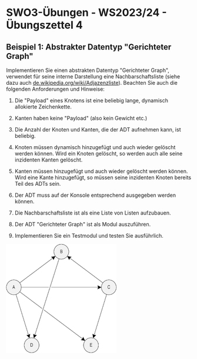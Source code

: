 # **SWO3-Übungen - WS2023/24 - Übungszettel 4**

## **Beispiel 1: Abstrakter Datentyp "Gerichteter Graph"**

Implementieren Sie einen abstrakten Datentyp "Gerichteter Graph", verwendet für
seine interne Darstellung eine Nachbarschaftsliste (siehe dazu auch
[de.wikipedia.org/wiki/Adjazenzliste][101]). Beachten Sie auch die folgenden
Anforderungen und Hinweise:

1. Die "Payload" eines Knotens ist eine beliebig lange, dynamisch allokierte
   Zeichenkette.

1. Kanten haben keine "Payload" (also kein Gewicht etc.)

1. Die Anzahl der Knoten und Kanten, die der ADT aufnehmen kann, ist beliebig.

1. Knoten müssen dynamisch hinzugefügt und auch wieder gelöscht werden können.
   Wird ein Knoten gelöscht, so werden auch alle seine inzidenten Kanten
   gelöscht.

1. Kanten müssen hinzugefügt und auch wieder gelöscht werden können. Wird eine
   Kante hinzugefügt, so müssen seine inzidenten Knoten bereits Teil des ADTs
   sein.

1. Der ADT muss auf der Konsole entsprechend ausgegeben werden können.

1. Die Nachbarschaftsliste ist als eine Liste von Listen aufzubauen.

1. Der ADT "Gerichteter Graph" ist als Modul auszuführen.

1. Implementieren Sie ein Testmodul und testen Sie ausführlich.

<img src="./doc/Graph.jpg" width="300"/>

[101]: https://de.wikipedia.org/wiki/Adjazenzliste
